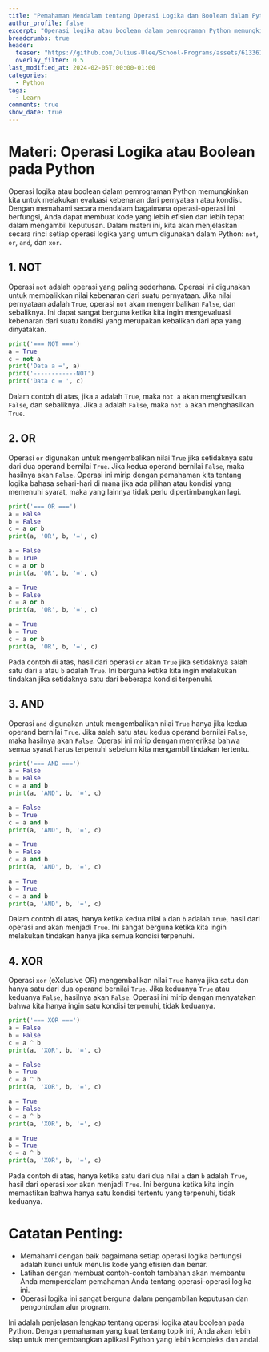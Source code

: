```yaml
---
title: "Pemahaman Mendalam tentang Operasi Logika dan Boolean dalam Python"
author_profile: false
excerpt: "Operasi logika atau boolean dalam pemrograman Python memungkinkan kita untuk melakukan evaluasi kebenaran dari pernyataan atau kondisi. Dengan memahami secara mendalam bagaimana operasi-operasi ini berfungsi, Anda dapat membuat kode yang lebih efisien dan lebih tepat dalam mengambil keputusan. Dalam materi ini, kita akan menjelaskan secara rinci setiap operasi logika yang umum digunakan dalam Python: `not`, `or`, `and`, dan `xor`."
breadcrumbs: true
header:
  teaser: "https://github.com/Julius-Ulee/School-Programs/assets/61336116/5d588504-081b-4da7-8e83-fc3ed7af8736"
  overlay_filter: 0.5
last_modified_at: 2024-02-05T:00:00-01:00
categories:
  - Python
tags:
  - Learn
comments: true
show_date: true
---
```


# Materi: Operasi Logika atau Boolean pada Python
Operasi logika atau boolean dalam pemrograman Python memungkinkan kita untuk melakukan evaluasi kebenaran dari pernyataan atau kondisi. Dengan memahami secara mendalam bagaimana operasi-operasi ini berfungsi, Anda dapat membuat kode yang lebih efisien dan lebih tepat dalam mengambil keputusan. Dalam materi ini, kita akan menjelaskan secara rinci setiap operasi logika yang umum digunakan dalam Python: `not`, `or`, `and`, dan `xor`.

## 1. NOT
Operasi `not` adalah operasi yang paling sederhana. Operasi ini digunakan untuk membalikkan nilai kebenaran dari suatu pernyataan. Jika nilai pernyataan adalah `True`, operasi `not` akan mengembalikan `False`, dan sebaliknya. Ini dapat sangat berguna ketika kita ingin mengevaluasi kebenaran dari suatu kondisi yang merupakan kebalikan dari apa yang dinyatakan.

```py
print('=== NOT ===')
a = True
c = not a
print('Data a =', a)
print('------------NOT')
print('Data c = ', c)
```

Dalam contoh di atas, jika `a` adalah `True`, maka `not a` akan menghasilkan `False`, dan sebaliknya. Jika `a` adalah `False`, maka `not a` akan menghasilkan `True`.

## 2. OR
Operasi `or` digunakan untuk mengembalikan nilai `True` jika setidaknya satu dari dua operand bernilai `True`. Jika kedua operand bernilai `False`, maka hasilnya akan `False`. Operasi ini mirip dengan pemahaman kita tentang logika bahasa sehari-hari di mana jika ada pilihan atau kondisi yang memenuhi syarat, maka yang lainnya tidak perlu dipertimbangkan lagi.

```py
print('=== OR ===')
a = False
b = False
c = a or b
print(a, 'OR', b, '=', c)

a = False
b = True
c = a or b
print(a, 'OR', b, '=', c)

a = True
b = False
c = a or b
print(a, 'OR', b, '=', c)

a = True
b = True
c = a or b
print(a, 'OR', b, '=', c)
```

Pada contoh di atas, hasil dari operasi `or` akan `True` jika setidaknya salah satu dari `a` atau `b` adalah `True`. Ini berguna ketika kita ingin melakukan tindakan jika setidaknya satu dari beberapa kondisi terpenuhi.

## 3. AND
Operasi `and` digunakan untuk mengembalikan nilai `True` hanya jika kedua operand bernilai `True`. Jika salah satu atau kedua operand bernilai `False`, maka hasilnya akan `False`. Operasi ini mirip dengan memeriksa bahwa semua syarat harus terpenuhi sebelum kita mengambil tindakan tertentu.

```py
print('=== AND ===')
a = False
b = False
c = a and b
print(a, 'AND', b, '=', c)

a = False
b = True
c = a and b
print(a, 'AND', b, '=', c)

a = True
b = False
c = a and b
print(a, 'AND', b, '=', c)

a = True
b = True
c = a and b
print(a, 'AND', b, '=', c)
```

Dalam contoh di atas, hanya ketika kedua nilai `a` dan `b` adalah `True`, hasil dari operasi `and` akan menjadi `True`. Ini sangat berguna ketika kita ingin melakukan tindakan hanya jika semua kondisi terpenuhi.

## 4. XOR
Operasi `xor` (eXclusive OR) mengembalikan nilai `True` hanya jika satu dan hanya satu dari dua operand bernilai `True`. Jika keduanya `True` atau keduanya `False`, hasilnya akan `False`. Operasi ini mirip dengan menyatakan bahwa kita hanya ingin satu kondisi terpenuhi, tidak keduanya.

```py
print('=== XOR ===')
a = False
b = False
c = a ^ b
print(a, 'XOR', b, '=', c)

a = False
b = True
c = a ^ b
print(a, 'XOR', b, '=', c)

a = True
b = False
c = a ^ b
print(a, 'XOR', b, '=', c)

a = True
b = True
c = a ^ b
print(a, 'XOR', b, '=', c)
```

Pada contoh di atas, hanya ketika satu dari dua nilai `a` dan `b` adalah `True`, hasil dari operasi `xor` akan menjadi `True`. Ini berguna ketika kita ingin memastikan bahwa hanya satu kondisi tertentu yang terpenuhi, tidak keduanya.

# Catatan Penting:
- Memahami dengan baik bagaimana setiap operasi logika berfungsi adalah kunci untuk menulis kode yang efisien dan benar.
- Latihan dengan membuat contoh-contoh tambahan akan membantu Anda memperdalam pemahaman Anda tentang operasi-operasi logika ini.
- Operasi logika ini sangat berguna dalam pengambilan keputusan dan pengontrolan alur program.

Ini adalah penjelasan lengkap tentang operasi logika atau boolean pada Python. Dengan pemahaman yang kuat tentang topik ini, Anda akan lebih siap untuk mengembangkan aplikasi Python yang lebih kompleks dan andal.
